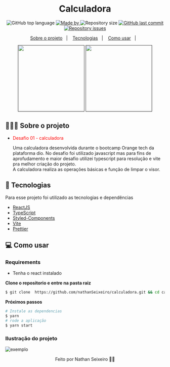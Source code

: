 <h1 align='center'> Calculadora </h1>

<p align="center">
  <img alt="GitHub top language" src="https://img.shields.io/github/languages/top/nathanSeixeiro/calculadora">

  <a href="https://www.linkedin.com/in/nathan-seixeiro/">
    <img alt="Made by" src="https://img.shields.io/badge/made%20by-Nathan%20Seixeiro-gree">
  </a>
  
  <img alt="Repository size" src="https://img.shields.io/github/repo-size/nathanSeixeiro/calculadora">
  
  <a href="https://github.com/nathanSeixeiro/calculadora/commits/master">
    <img alt="GitHub last commit" src="https://img.shields.io/github/last-commit/nathanSeixeiro/calculadora">
  </a>
  
  <a href="https://github.com/nathanSeixeiro/calculadora/issues">
    <img alt="Repository issues" src="https://img.shields.io/github/issues/nathanSeixeiro/calculadora">
  </a>
</p>

<p align="center">
  <a href="#-sobre-o-projeto">Sobre o projeto</a>&nbsp;&nbsp;&nbsp;|&nbsp;&nbsp;&nbsp;
  <a href="#-tecnologias">Tecnologias</a>&nbsp;&nbsp;&nbsp;|&nbsp;&nbsp;&nbsp;
  <a href="#-como-usar">Como usar</a>&nbsp;&nbsp;&nbsp;|&nbsp;&nbsp;&nbsp; 
</p>

<p align="center" justify-content='space-between'>
  <a href="" target="_blank"><img width=210 height=210 src="https://cdn.jsdelivr.net/gh/devicons/devicon/icons/react/react-original-wordmark.svg" /></a>    
  <a href="" target="_blank"><img width=210 height=210 src="https://cdn.jsdelivr.net/gh/devicons/devicon/icons/typescript/typescript-original.svg" /></a>
</p>

## 👨🏻‍💻 Sobre o projeto

- <p style="color: red;">Desafio 01 - calculadora</p>
  Uma calculadora desenvolvida durante o bootcamp Orange tech da plataforma dio.
  No desafio foi utilizado javascript mas para fins de aprofudamento e maior desafio utilizei typescript para resolução e vite pra melhor criação do projeto. <br/>
  A calculadora realiza as operações básicas e função de limpar o visor.

## 🚀 Tecnologias

Para esse projeto foi utilizado as tecnologias e dependências

- [ReactJS](https://reactjs.org/)
- [TypeScript](https://www.typescriptlang.org/)
- [Styled-Components](https://styled-components.com/)
- [Vite](https://vitejs.dev/)
- [Prettier](https://prettier.io/)

## 💻 Como usar 

### Requirements

- Tenha o react instalado 

**Clone o repositorio e entre na pasta raiz**

```bash
$ git clone  https://github.com/nathanSeixeiro/calculadora.git && cd calculadora
```

**Próximos passos**

```bash
# Instale as dependencias
$ yarn 
# rode a aplicação
$ yarn start
```
### Ilustração do projeto 

![exemplo](https://user-images.githubusercontent.com/108758693/209059223-7ba2a764-307b-45b4-bda1-edb052febd1b.png)

<p align="center">Feito por Nathan Seixeiro 🐱‍👤</p> 
